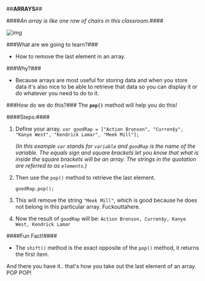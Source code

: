 ##**ARRAYS**##

####_An array is like one row of chairs in this classroom_.####

![img](http://www.niemanlab.org/images/lecturecc.jpg)

###What are we going to learn?###
* How to remove the last element in an array.

###Why?###
* Because arrays are most useful for storing data and when you store data it's also nice to be able to retrieve that data so you can display it or do whatever you need to do to it.

###How do we do this?###
The **`pop()`** method will help you do this!

####Steps:####
1. Define your array.
      `var goodRap = ["Action Bronson", "Curren$y", "Kanye West", "Kendrick Lamar", "Meek Mill"];`

      _(In this example `var` stands for `variable` and `goodRap` is the name of the variable. The equals sign and square brackets let you know that what is inside the square brackets will be an array. The strings in the quotation are referred to as `elements`.)_
      
2. Then use the `pop()` method to retrieve the last element. 

      `goodRap.pop();`
      
3. This will remove the string `"Meek Mill"`, which is good because he does not belong in this particular array. Fuckouttahere.

4. Now the result of `goodRap` will be:
      `Action Bronson, Curren$y, Kanye West, Kendrick Lamar`

####Fun Fact!####
* The `shift()` method is the exact opposite of the `pop()` method, it returns the first item.

And there you have it.. that's how you take out the last element of an array. POP POP!
